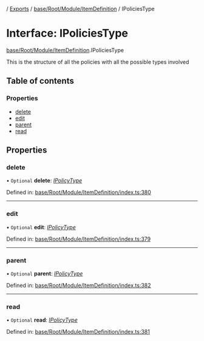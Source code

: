 [](../README.md) / [Exports](../modules.md) / [base/Root/Module/ItemDefinition](../modules/base_root_module_itemdefinition.md) / IPoliciesType

# Interface: IPoliciesType

[base/Root/Module/ItemDefinition](../modules/base_root_module_itemdefinition.md).IPoliciesType

This is the structure of all the policies
with all the possible types involved

## Table of contents

### Properties

- [delete](base_root_module_itemdefinition.ipoliciestype.md#delete)
- [edit](base_root_module_itemdefinition.ipoliciestype.md#edit)
- [parent](base_root_module_itemdefinition.ipoliciestype.md#parent)
- [read](base_root_module_itemdefinition.ipoliciestype.md#read)

## Properties

### delete

• `Optional` **delete**: [*IPolicyType*](base_root_module_itemdefinition.ipolicytype.md)

Defined in: [base/Root/Module/ItemDefinition/index.ts:380](https://github.com/onzag/itemize/blob/0e9b128c/base/Root/Module/ItemDefinition/index.ts#L380)

___

### edit

• `Optional` **edit**: [*IPolicyType*](base_root_module_itemdefinition.ipolicytype.md)

Defined in: [base/Root/Module/ItemDefinition/index.ts:379](https://github.com/onzag/itemize/blob/0e9b128c/base/Root/Module/ItemDefinition/index.ts#L379)

___

### parent

• `Optional` **parent**: [*IPolicyType*](base_root_module_itemdefinition.ipolicytype.md)

Defined in: [base/Root/Module/ItemDefinition/index.ts:382](https://github.com/onzag/itemize/blob/0e9b128c/base/Root/Module/ItemDefinition/index.ts#L382)

___

### read

• `Optional` **read**: [*IPolicyType*](base_root_module_itemdefinition.ipolicytype.md)

Defined in: [base/Root/Module/ItemDefinition/index.ts:381](https://github.com/onzag/itemize/blob/0e9b128c/base/Root/Module/ItemDefinition/index.ts#L381)

